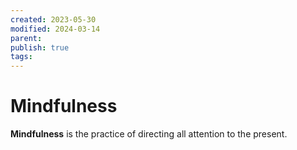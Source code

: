 ```yaml
---
created: 2023-05-30
modified: 2024-03-14
parent: 
publish: true
tags: 
---
```


# Mindfulness

**Mindfulness** is the practice of directing all attention to the present.